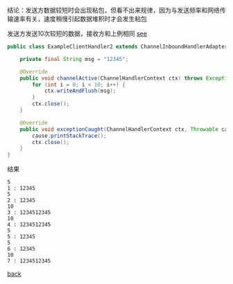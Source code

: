 结论：发送方数据较短时会出现粘包，但看不出来规律，因为与发送频率和网络传输速率有关，速度稍慢引起数据堆积时才会发生粘包  

发送方发送10次较短的数据，接收方和上例相同 [see](9.md)    

```Java
public class ExampleClientHandler2 extends ChannelInboundHandlerAdapter {

    private final String msg = "12345";

    @Override
    public void channelActive(ChannelHandlerContext ctx) throws Exception {
        for (int i = 0; i < 10; i++) {
            ctx.writeAndFlush(msg);
        }
        ctx.close();
    }

    @Override
    public void exceptionCaught(ChannelHandlerContext ctx, Throwable cause) throws Exception {
        cause.printStackTrace();
        ctx.close();
    }
}

```

结果

```
5
1 : 12345
5
2 : 12345
10
3 : 1234512345
10
4 : 1234512345
5
5 : 12345
5
6 : 12345
10
7 : 1234512345
```

[back](../2.md)  